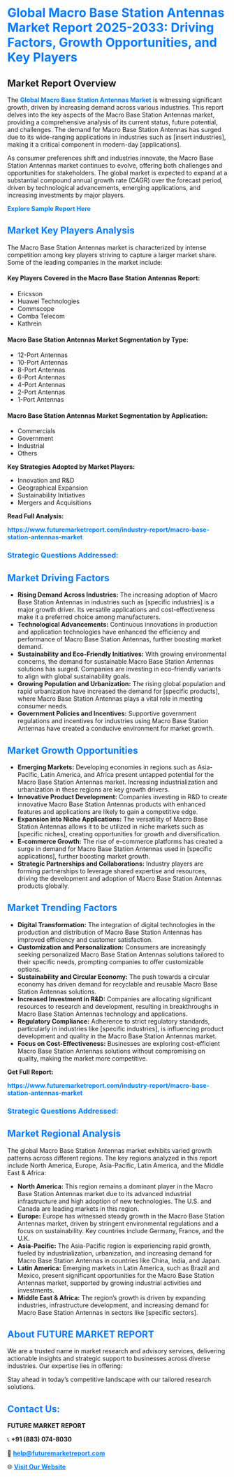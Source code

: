 <h1 style="color: #007BFF;">Global Macro Base Station Antennas Market Report 2025-2033: Driving Factors, Growth Opportunities, and Key Players</h1>

<section id="overview">
<h2>Market Report Overview</h2>
<p>The <a href="https://www.futuremarketreport.com/industry-report/macro-base-station-antennas-market" style="color: #007BFF; text-decoration: none;"><strong>Global Macro Base Station Antennas Market</strong></a> is witnessing significant growth, driven by increasing demand across various industries. This report delves into the key aspects of the Macro Base Station Antennas market, providing a comprehensive analysis of its current status, future potential, and challenges. The demand for Macro Base Station Antennas has surged due to its wide-ranging applications in industries such as [insert industries], making it a critical component in modern-day [applications].</p>
<p>As consumer preferences shift and industries innovate, the Macro Base Station Antennas market continues to evolve, offering both challenges and opportunities for stakeholders. The global market is expected to expand at a substantial compound annual growth rate (CAGR) over the forecast period, driven by technological advancements, emerging applications, and increasing investments by major players.</p>
</section>

<section id="overview">
<p><a href="https://www.futuremarketreport.com/request-sample/reportId=91911" style="color: #007BFF; text-decoration: none;"><strong>Explore Sample Report Here</strong></a></p>
</section>

<section id="key-players">
<h2 style="color: #007BFF;">Market Key Players Analysis</h2>
<p>The Macro Base Station Antennas market is characterized by intense competition among key players striving to capture a larger market share. Some of the leading companies in the market include:</p>
<h4>Key Players Covered in the Macro Base Station Antennas Report:</h4>
<ul><li>Ericsson</li><li>Huawei Technologies</li><li>Commscope</li><li>Comba Telecom</li><li>Kathrein</li></ul>
<h4>Macro Base Station Antennas Market Segmentation by Type:</h4>
<ul><li>12-Port Antennas</li><li>10-Port Antennas</li><li>8-Port Antennas</li><li>6-Port Antennas</li><li>4-Port Antennas</li><li>2-Port Antennas</li><li>1-Port Antennas</li></ul>

<h4>Macro Base Station Antennas Market Segmentation by Application:</h4>
<ul><li>Commercials</li><li>Government</li><li>Industrial</li><li>Others</li></ul>
<p><strong>Key Strategies Adopted by Market Players:</strong></p>
<ul>
<li>Innovation and R&D</li>
<li>Geographical Expansion</li>
<li>Sustainability Initiatives</li>
<li>Mergers and Acquisitions</li>
</ul>
</section>

<section>
<p><strong>Read Full Analysis: </strong></p><a href="https://www.futuremarketreport.com/industry-report/macro-base-station-antennas-market" style="color: #007BFF; text-decoration: none;"><strong>https://www.futuremarketreport.com/industry-report/macro-base-station-antennas-market</strong></a>
<h3 style="color: #007BFF;">Strategic Questions Addressed:</h3>
</section>

<section id="driving-factors">
<h2 style="color: #007BFF;">Market Driving Factors</h2>
<ul>
<li><strong>Rising Demand Across Industries:</strong> The increasing adoption of Macro Base Station Antennas in industries such as [specific industries] is a major growth driver. Its versatile applications and cost-effectiveness make it a preferred choice among manufacturers.</li>
<li><strong>Technological Advancements:</strong> Continuous innovations in production and application technologies have enhanced the efficiency and performance of Macro Base Station Antennas, further boosting market demand.</li>
<li><strong>Sustainability and Eco-Friendly Initiatives:</strong> With growing environmental concerns, the demand for sustainable Macro Base Station Antennas solutions has surged. Companies are investing in eco-friendly variants to align with global sustainability goals.</li>
<li><strong>Growing Population and Urbanization:</strong> The rising global population and rapid urbanization have increased the demand for [specific products], where Macro Base Station Antennas plays a vital role in meeting consumer needs.</li>
<li><strong>Government Policies and Incentives:</strong> Supportive government regulations and incentives for industries using Macro Base Station Antennas have created a conducive environment for market growth.</li>
</ul>
</section>

<section id="growth-opportunities">
<h2 style="color: #007BFF;">Market Growth Opportunities</h2>
<ul>
<li><strong>Emerging Markets:</strong> Developing economies in regions such as Asia-Pacific, Latin America, and Africa present untapped potential for the Macro Base Station Antennas market. Increasing industrialization and urbanization in these regions are key growth drivers.</li>
<li><strong>Innovative Product Development:</strong> Companies investing in R&D to create innovative Macro Base Station Antennas products with enhanced features and applications are likely to gain a competitive edge.</li>
<li><strong>Expansion into Niche Applications:</strong> The versatility of Macro Base Station Antennas allows it to be utilized in niche markets such as [specific niches], creating opportunities for growth and diversification.</li>
<li><strong>E-commerce Growth:</strong> The rise of e-commerce platforms has created a surge in demand for Macro Base Station Antennas used in [specific applications], further boosting market growth.</li>
<li><strong>Strategic Partnerships and Collaborations:</strong> Industry players are forming partnerships to leverage shared expertise and resources, driving the development and adoption of Macro Base Station Antennas products globally.</li>
</ul>
</section>

<section id="trending-factors">
<h2 style="color: #007BFF;">Market Trending Factors</h2>
<ul>
<li><strong>Digital Transformation:</strong> The integration of digital technologies in the production and distribution of Macro Base Station Antennas has improved efficiency and customer satisfaction.</li>
<li><strong>Customization and Personalization:</strong> Consumers are increasingly seeking personalized Macro Base Station Antennas solutions tailored to their specific needs, prompting companies to offer customizable options.</li>
<li><strong>Sustainability and Circular Economy:</strong> The push towards a circular economy has driven demand for recyclable and reusable Macro Base Station Antennas solutions.</li>
<li><strong>Increased Investment in R&D:</strong> Companies are allocating significant resources to research and development, resulting in breakthroughs in Macro Base Station Antennas technology and applications.</li>
<li><strong>Regulatory Compliance:</strong> Adherence to strict regulatory standards, particularly in industries like [specific industries], is influencing product development and quality in the Macro Base Station Antennas market.</li>
<li><strong>Focus on Cost-Effectiveness:</strong> Businesses are exploring cost-efficient Macro Base Station Antennas solutions without compromising on quality, making the market more competitive.</li>
</ul>
</section>

<section>
<p><strong>Get Full Report: </strong></p><a href="https://www.futuremarketreport.com/industry-report/macro-base-station-antennas-market" style="color: #007BFF; text-decoration: none;"><strong>https://www.futuremarketreport.com/industry-report/macro-base-station-antennas-market</strong></a>
<h3 style="color: #007BFF;">Strategic Questions Addressed:</h3>
</section>


<section id="regional-analysis">
<h2 style="color: #007BFF;">Market Regional Analysis</h2>
<p>The global Macro Base Station Antennas market exhibits varied growth patterns across different regions. The key regions analyzed in this report include North America, Europe, Asia-Pacific, Latin America, and the Middle East & Africa:</p>
<ul>
<li><strong>North America:</strong> This region remains a dominant player in the Macro Base Station Antennas market due to its advanced industrial infrastructure and high adoption of new technologies. The U.S. and Canada are leading markets in this region.</li>
<li><strong>Europe:</strong> Europe has witnessed steady growth in the Macro Base Station Antennas market, driven by stringent environmental regulations and a focus on sustainability. Key countries include Germany, France, and the U.K.</li>
<li><strong>Asia-Pacific:</strong> The Asia-Pacific region is experiencing rapid growth, fueled by industrialization, urbanization, and increasing demand for Macro Base Station Antennas in countries like China, India, and Japan.</li>
<li><strong>Latin America:</strong> Emerging markets in Latin America, such as Brazil and Mexico, present significant opportunities for the Macro Base Station Antennas market, supported by growing industrial activities and investments.</li>
<li><strong>Middle East & Africa:</strong> The region’s growth is driven by expanding industries, infrastructure development, and increasing demand for Macro Base Station Antennas in sectors like [specific sectors].</li>
</ul>
</section>

<footer>
<h2 style="color: #007BFF;">About FUTURE MARKET REPORT</h2>
<p>We are a trusted name in market research and advisory services, delivering actionable insights and strategic support to businesses across diverse industries. Our expertise lies in offering:</p>

<p>Stay ahead in today’s competitive landscape with our tailored research solutions.</p>

<h2 style="color: #007BFF;">Contact Us:</h2>
<p><strong>FUTURE MARKET REPORT</strong></p>
<p>📞 <strong>+91 (883) 074-8030</strong></p>
<p>📧 <strong><a href="mailto:help@futuremarketreport.com" style="color: #007BFF;">help@futuremarketreport.com</a></strong></p>
<p>🌐 <strong><a href="https://www.futuremarketreport.com/" style="color: #007BFF;">Visit Our Website</a></strong></p>
</footer>
